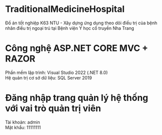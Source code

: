 # TraditionalMedicineHospital
Đồ án tốt nghiệp K63 NTU - Xây dựng ứng dụng theo dõi điều trị của bệnh nhân điều trị ngoại trú tại Bệnh viện Y học cổ truyền Nha Trang

# Công nghệ ASP.NET CORE MVC + RAZOR
Phần mềm lập trình: Visual Studio 2022 (.NET 8.0) <br>
Hệ quản trị cơ sở dữ liệu: SQL Server 2019

# Đăng nhập trang quản lý hệ thống với vai trò quản trị viên
Tài khoản: admin <br>
Mật khẩu: 11111111
